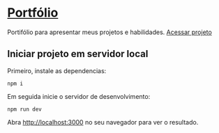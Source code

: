 # [Portfólio](https://samuelclaudino.vercel.app)
Portifólio para apresentar meus projetos e habilidades. [Acessar projeto](https://samuelclaudino.vercel.app)

## Iniciar projeto em servidor local

Primeiro, instale as dependencias:

``npm i``

Em seguida inicie o servidor de desenvolvimento:

``npm run dev``

Abra [http://localhost:3000](http://localhost:3000) no seu navegador para ver o resultado.
